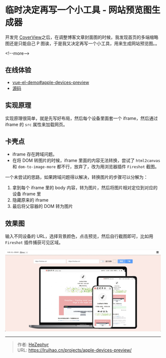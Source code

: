 # 临时决定再写一个小工具 - 网站预览图生成器


开发完 [CoverView](https://github.com/Lruihao/CoverView)之后，在调整博客文章封面图的时候，我发现首页的多端缩略图还是只能自己 P 图诶，于是我又决定再写一个小工具，用来生成网站预览图。。

&lt;!--more--&gt;

## 在线体验

- [vue-el-demo#apple-devices-preview](https://lruihao.github.io/vue-el-demo/#/apple-devices-preview)
- [源码](https://github.com/Lruihao/vue-el-demo/blob/main/src/views/apple-devices-preview.vue)

## 实现原理

实现原理很简单，就是先写好布局，然后每个设备里面套一个 iframe，然后通过 iframe 的 `src` 属性来加载网页。

## 卡壳点

- iframe 存在跨域问题。
- 在将 DOM 转图片的时候，iframe 里面的内容无法转换，尝试了 `html2canvas` 和 `dom-to-image-more` 都不行，放弃了，改为用浏览器插件 `Fireshot` 截图。

一个未尝试的思路，如果跨域问题得以解决，转换图片的步骤可以分解为：

1. 拿到每个 iframe 里的 body 内容，转为图片，然后将图片相对定位到对应的设备 iframe 里
2. 隐藏原来的 iframe
3. 最后将父容器的 DOM 转为图片

## 效果图

输入不同设备的 URL，选择背景颜色，点击预览，然后自行截图即可，比如用 `Fireshot` 插件捕获可见区域。

![screenshot](images/screenshot.webp)


---

> 作者: [HeZephyr](https://github.com/HeZephyr)  
> URL: https://lruihao.cn/projects/apple-devices-preview/  

